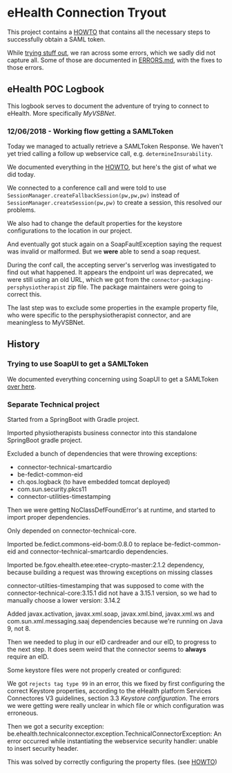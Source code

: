 # eHealth Connection Tryout

This project contains a [HOWTO](HOWTO.md) that contains all the necessary steps to successfully obtain a SAML token.

While [trying stuff out](SPIKE.md), we ran across some errors, which we sadly did not capture all. Some of those are documented in [ERRORS.md](ERRORS.md), with the fixes to those errors.


## eHealth POC Logbook
This logbook serves to document the adventure of trying to connect to eHealth. More specifically _MyVSBNet_.

### 12/06/2018 - Working flow getting a SAMLToken
Today we managed to actually retrieve a SAMLToken Response. We haven't yet tried calling a follow up webservice call, e.g. `determineInsurability`.

We documented everything in the [HOWTO](HOWTO.md), but here's the gist of what we did today.

We connected to a conference call and were told to use `SessionManager.createFallbackSession(pw,pw,pw)` instead of `SessionManager.createSession(pw,pw)` to create a session, this resolved our problems.

We also had to change the default properties for the keystore configurations to the location in our project.

And eventually got stuck again on a SoapFaultException saying the request was invalid or malformed. But we **were** able to send a soap request.

During the conf call, the accepting server's serverlog was investigated to find out what happened. 
It appears the endpoint url was deprecated, we were still using an old URL, which we got from the `connector-packaging-persphysiotherapist` zip file. 
The package maintainers were going to correct this.

The last step was to exclude some properties in the example property file, who were specific to the persphysiotherapist connector, and are meaningless to MyVSBNet.

## History

### Trying to use SoapUI to get a SAMLToken
We documented everything concerning using SoapUI to get a SAMLToken [over here](SPIKE.md).

### Separate Technical project
Started from a SpringBoot with Gradle project.

Imported physiotherapists business connector into this standalone SpringBoot gradle project.

Excluded a bunch of dependencies that were throwing exceptions:
* connector-technical-smartcardio
* be-fedict-common-eid
* ch.qos.logback (to have embedded tomcat deployed)
* com.sun.security.pkcs11
* connector-utilities-timestamping

Then we were getting NoClassDefFoundError's at runtime, and started to import proper dependencies. 

Only depended on connector-technical-core.

Imported be.fedict.commons-eid-bom:0.8.0 to replace be-fedict-common-eid and connector-technical-smartcardio dependencies.

Imported be.fgov.ehealth.etee:etee-crypto-master:2.1.2 dependency, because building a request was throwing exceptions on missing classes

connector-utilties-timestamping that was supposed to come with the connector-technical-core:3.15.1 did not have a 3.15.1 version, so we had to manually choose a lower version: 3.14.2

Added javax.activation, javax.xml.soap, javax.xml.bind, javax.xml.ws and com.sun.xml.messaging.saaj dependencies because we're running on Java 9, not 8.

Then we needed to plug in our eID cardreader and our eID, to progress to the next step. It does seem weird that the connector seems to **always** require an eID.

Some keystore files were not properly created or configured:

We got `rejects tag type 99` in an error, this we fixed by first configuring the correct Keystore properties, according to the eHealth platform Services Connectores V3 guidelines, section 3.3 _Keystore configuration_.
The errors we were getting were really unclear in which file or which configuration was erroneous.

Then we got a security exception: be.ehealth.technicalconnector.exception.TechnicalConnectorException: An error occurred while instantiating the webservice security handler: unable to insert security header.

This was solved by correctly configuring the property files. (see [HOWTO](HOWTO.md))